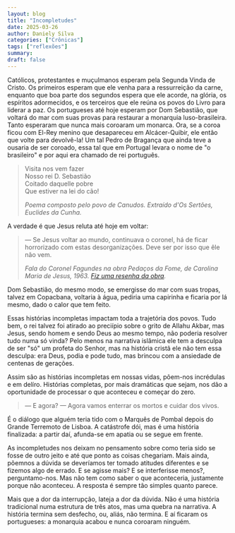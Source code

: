 ```yaml
---
layout: blog
title: "Incompletudes"
date: 2025-03-26
author: Daniely Silva
categories: ["Crônicas"]
tags: ["reflexões"]
summary:
draft: false
---
```


Católicos, protestantes e muçulmanos esperam pela Segunda Vinda de Cristo. Os primeiros esperam que ele venha para a ressurreição da carne, enquanto que boa parte dos segundos espera que ele acorde, na glória, os espíritos adormecidos, e os terceiros que ele reúna os povos do Livro para liderar a paz. Os portugueses até hoje esperam por Dom Sebastião, que voltará do mar com suas provas para restaurar a monarquia luso-brasileira. Tanto esperaram que nunca mais coroaram um monarca. Ora, se a coroa ficou com El-Rey menino que desapareceu em Alcácer-Quibir, ele então que volte para devolvê-la! Um tal Pedro de Bragança que ainda teve a ousaria de ser coroado, essa tal que em Portugal levara o nome de "o brasileiro" e por aqui era chamado de rei português.

> Visita nos vem fazer\
> Nosso rei D. Sebastião\
> Coitado daquelle pobre\
> Que estiver na lei do cão!
>
> *Poema composto pelo povo de Canudos. Extraído d'Os Sertões, Euclides da Cunha.*

A verdade é que Jesus reluta até hoje em voltar:

> — Se Jesus voltar ao mundo, continuava o coronel, há de ficar horrorizado com estas desorganizações. Deve ser por isso que êle não vem.
>
> *Fala do Coronel Fagundes na obra Pedaços da Fome, de Carolina Maria de Jesus, 1963. [Fiz uma resenha da obra](https://danielysilva.com.br/blog/resenhas/2022-04-30-resenha-de-pedacos-da-fome/).*

Dom Sebastião, do mesmo modo, se emergisse do mar com suas tropas, talvez em Copacbana, voltaria à água, pediria uma capirinha e ficaria por lá mesmo, dado o calor que tem feito.

Essas histórias incompletas impactam toda a trajetória dos povos. Tudo bem, o rei talvez foi atirado ao preciípio sobre o grito de Allahu Akbar, mas Jesus, sendo homem e sendo Deus ao mesmo tempo, não poderia resolver tudo numa só vinda? Pelo menos na narrativa islâmica ele tem a desculpa de ser "só" um profeta do Senhor, mas na história cristã ele não tem essa desculpa: era Deus, podia e pode tudo, mas brincou com a ansiedade de centenas de gerações.

Assim são as histórias incompletas em nossas vidas, põem-nos incrédulas e em delíro. Histórias completas, por mais dramáticas que sejam, nos dão a oportunidade de processar o que aconteceu e começar do zero.

> — E agora?
> — Agora vamos enterrar os mortos e cuidar dos vivos.

É o diálogo que alguém teria tido com o Marquês de Pombal depois do Grande Terremoto de Lisboa. A catástrofe dói, mas é uma história finalizada: a partir daí, afunda-se em apatia ou se segue em frente.

As incompletudes nos deixam no pensamento sobre como teria sido se fosse de outro jeito e até que ponto as coisas chegariam. Mais ainda, põemnos a dúvida se deveríamos ter tomado atitudes diferentes e se fizemos algo de errado. E se agisse mais? E se interferisse menos?, perguntamo-nos. Mas não tem como saber o que aconteceria, justamente porque não aconteceu. A resposta é sempre tão simples quanto parece.

Mais que a dor da interrupção, lateja a dor da dúvida. Não é uma história tradicional numa estrutura de trẽs atos, mas uma quebra na narrativa. A história termina sem desfecho, ou, aliás, não termina. E aí ficaram os portugueses: a monarquia acabou e nunca coroaram ninguém.

